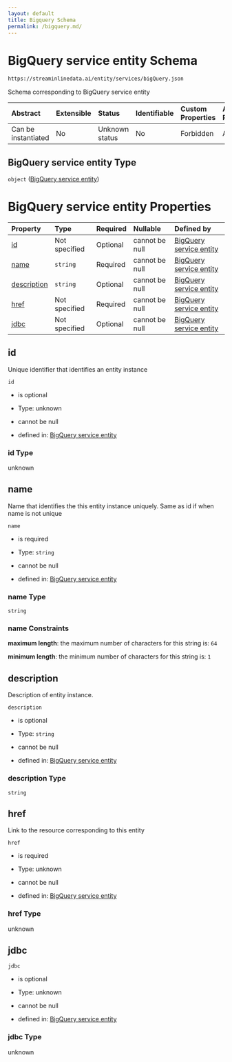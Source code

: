 ```yaml
---
layout: default
title: Bigquery Schema
permalink: /bigquery.md/
---
```

# BigQuery service entity Schema

```txt
https://streaminlinedata.ai/entity/services/bigQuery.json
```

Schema corresponding to BigQuery service entity

| Abstract            | Extensible | Status         | Identifiable | Custom Properties | Additional Properties | Access Restrictions | Defined In                                                            |
| :------------------ | :--------- | :------------- | :----------- | :---------------- | :-------------------- | :------------------ | :-------------------------------------------------------------------- |
| Can be instantiated | No         | Unknown status | No           | Forbidden         | Allowed               | none                | [bigQuery.json](bigquery.md "open original schema") |

## BigQuery service entity Type

`object` ([BigQuery service entity](bigquery.md))

# BigQuery service entity Properties

| Property                    | Type          | Required | Nullable       | Defined by                                                                                                                                        |
| :-------------------------- | :------------ | :------- | :------------- | :------------------------------------------------------------------------------------------------------------------------------------------------ |
| [id](#id)                   | Not specified | Optional | cannot be null | [BigQuery service entity](bigquery-properties-id.md "https://streaminlinedata.ai/entity/services/bigQuery.json#/properties/id")                   |
| [name](#name)               | `string`      | Required | cannot be null | [BigQuery service entity](bigquery-properties-name.md "https://streaminlinedata.ai/entity/services/bigQuery.json#/properties/name")               |
| [description](#description) | `string`      | Optional | cannot be null | [BigQuery service entity](bigquery-properties-description.md "https://streaminlinedata.ai/entity/services/bigQuery.json#/properties/description") |
| [href](#href)               | Not specified | Required | cannot be null | [BigQuery service entity](bigquery-properties-href.md "https://streaminlinedata.ai/entity/services/bigQuery.json#/properties/href")               |
| [jdbc](#jdbc)               | Not specified | Optional | cannot be null | [BigQuery service entity](bigquery-properties-jdbc.md "https://streaminlinedata.ai/entity/services/bigQuery.json#/properties/jdbc")               |

## id

Unique identifier that identifies an entity instance

`id`

*   is optional

*   Type: unknown

*   cannot be null

*   defined in: [BigQuery service entity](bigquery-properties-id.md "https://streaminlinedata.ai/entity/services/bigQuery.json#/properties/id")

### id Type

unknown

## name

Name that identifies the this entity instance uniquely. Same as id if when name is not unique

`name`

*   is required

*   Type: `string`

*   cannot be null

*   defined in: [BigQuery service entity](bigquery-properties-name.md "https://streaminlinedata.ai/entity/services/bigQuery.json#/properties/name")

### name Type

`string`

### name Constraints

**maximum length**: the maximum number of characters for this string is: `64`

**minimum length**: the minimum number of characters for this string is: `1`

## description

Description of entity instance.

`description`

*   is optional

*   Type: `string`

*   cannot be null

*   defined in: [BigQuery service entity](bigquery-properties-description.md "https://streaminlinedata.ai/entity/services/bigQuery.json#/properties/description")

### description Type

`string`

## href

Link to the resource corresponding to this entity

`href`

*   is required

*   Type: unknown

*   cannot be null

*   defined in: [BigQuery service entity](bigquery-properties-href.md "https://streaminlinedata.ai/entity/services/bigQuery.json#/properties/href")

### href Type

unknown

## jdbc



`jdbc`

*   is optional

*   Type: unknown

*   cannot be null

*   defined in: [BigQuery service entity](bigquery-properties-jdbc.md "https://streaminlinedata.ai/entity/services/bigQuery.json#/properties/jdbc")

### jdbc Type

unknown

